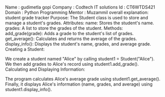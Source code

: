 Name : gudimetla gopi 
Company : Codtech IT solutions
Id : CT6WTDS421
Domain : Python Programming
Mentor : Muzammil
overall explanation: student grade tracker 
Purpose: The Student class is used to store and manage a student's grades.
Attributes:
name: Stores the student's name.
grades: A list to store the grades of the student.
Methods:
add_grade(grade): Adds a grade to the student's list of grades.
get_average(): Calculates and returns the average of the grades.
display_info(): Displays the student's name, grades, and average grade.
Creating a Student:

We create a student named "Alice" by calling student1 = Student("Alice").
We then add grades to Alice's record using student1.add_grade().
Calculating and Displaying Information:

The program calculates Alice's average grade using student1.get_average().
Finally, it displays Alice's information (name, grades, and average) using student1.display_info().
